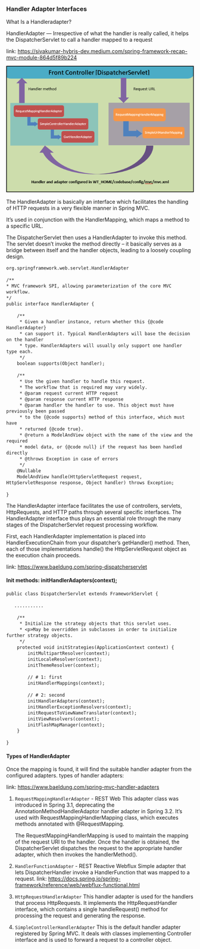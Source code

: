 ### Handler Adapter Interfaces

What Is a Handleradapter?

HandlerAdapter — Irrespective of what the handler is really called,
it helps the DispatcherServlet to call a handler mapped to a request

link: https://sivakumar-hybris-dev.medium.com/spring-framework-recap-mvc-module-864d5f89b224

![img.png](img.png)

The HandlerAdapter is basically an interface which facilitates the handling of HTTP requests in a very flexible manner
in Spring MVC.

It’s used in conjunction with the HandlerMapping, which maps a method to a specific URL.

The DispatcherServlet then uses a HandlerAdapter to invoke this method.
The servlet doesn’t invoke the method directly – it basically serves as a bridge between itself
and the handler objects, leading to a loosely coupling design.

```
org.springframework.web.servlet.HandlerAdapter

/**
* MVC framework SPI, allowing parameterization of the core MVC workflow.
*/
public interface HandlerAdapter {

	/**
	 * Given a handler instance, return whether this {@code HandlerAdapter}
	 * can support it. Typical HandlerAdapters will base the decision on the handler
	 * type. HandlerAdapters will usually only support one handler type each.
	 */
	boolean supports(Object handler);

	/**
	 * Use the given handler to handle this request.
	 * The workflow that is required may vary widely.
	 * @param request current HTTP request
	 * @param response current HTTP response
	 * @param handler the handler to use. This object must have previously been passed
	 * to the {@code supports} method of this interface, which must have
	 * returned {@code true}.
	 * @return a ModelAndView object with the name of the view and the required
	 * model data, or {@code null} if the request has been handled directly
	 * @throws Exception in case of errors
	 */
	@Nullable
	ModelAndView handle(HttpServletRequest request, HttpServletResponse response, Object handler) throws Exception;

}
```

The HandlerAdapter interface facilitates the use of controllers, servlets, HttpRequests, and HTTP paths
through several specific interfaces.
The HandlerAdapter interface thus plays an essential role through the many stages of the DispatcherServlet
request processing workflow.

First, each HandlerAdapter implementation is placed into HandlerExecutionChain from your dispatcher’s getHandler()
method.
Then, each of those implementations handle() the HttpServletRequest object as the execution chain proceeds.

link: https://www.baeldung.com/spring-dispatcherservlet

#### Init methods: initHandlerAdapters(context);

```
public class DispatcherServlet extends FrameworkServlet {

   ...........

	/**
	 * Initialize the strategy objects that this servlet uses.
	 * <p>May be overridden in subclasses in order to initialize further strategy objects.
	 */
	protected void initStrategies(ApplicationContext context) {
		initMultipartResolver(context);
		initLocaleResolver(context);
		initThemeResolver(context);
		
		// # 1: first
		initHandlerMappings(context);
		
		// # 2: second
		initHandlerAdapters(context);
		initHandlerExceptionResolvers(context);
		initRequestToViewNameTranslator(context);
		initViewResolvers(context);
		initFlashMapManager(context);
	}

}	
```

#### Types of HandlerAdapter

Once the mapping is found, it will find the suitable handler adapter from the configured adapters.
types of handler adapters:

link: https://www.baeldung.com/spring-mvc-handler-adapters

1. `RequestMappingHandlerAdapter` - REST Web
   This adapter class was introduced in Spring 3.1, deprecating the AnnotationMethodHandlerAdaptor handler adapter in
   Spring 3.2.
   It’s used with RequestMappingHandlerMapping class, which executes methods annotated with @RequestMapping.

   The RequestMappingHandlerMapping is used to maintain the mapping of the request URI to the handler.
   Once the handler is obtained, the DispatcherServlet dispatches the request to the appropriate handler adapter,
   which then invokes the handlerMethod().

3. `HandlerFunctionAdapter` - REST Reactive Webflux
   Simple adapter that lets DispatcherHandler invoke a HandlerFunction that was mapped to a request.
   link: https://docs.spring.io/spring-framework/reference/web/webflux-functional.html

3. `HttpRequestHandlerAdapter`
   This handler adapter is used for the handlers that process HttpRequests.
   It implements the HttpRequestHandler interface, which contains a single handleRequest()
   method for processing the request and generating the response.

4. `SimpleControllerHandlerAdapter`
   This is the default handler adapter registered by Spring MVC.
   It deals with classes implementing Controller interface and is used to forward a request to a controller object.

